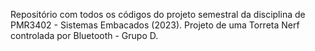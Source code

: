 Repositório com todos os códigos do projeto semestral da disciplina de PMR3402 - Sistemas Embacados (2023). Projeto de uma Torreta Nerf controlada por Bluetooth - Grupo D.
